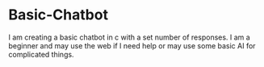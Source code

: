 # Basic-Chatbot

I am creating a basic chatbot in c with a set number of responses. I am a beginner and may use the web if I need help or may use some basic AI for complicated things.
